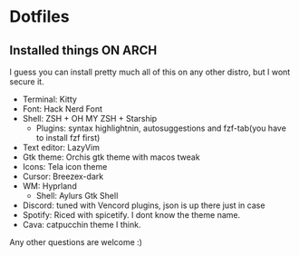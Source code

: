 # Dotfiles

## Installed things ON ARCH

I guess you can install pretty much all of this on any other distro, but I wont secure it.

- Terminal: Kitty
- Font: Hack Nerd Font
- Shell: ZSH + OH MY ZSH + Starship
  - Plugins: syntax highlightnin, autosuggestions and fzf-tab(you have to install fzf first)
- Text editor: LazyVim
- Gtk theme: Orchis gtk theme with macos tweak
- Icons: Tela icon theme
- Cursor: Breezex-dark
- WM: Hyprland
  - Shell: Aylurs Gtk Shell
- Discord: tuned with Vencord plugins, json is up there just in case
- Spotify: Riced with spicetify. I dont know the theme name.
- Cava: catpucchin theme I think.

Any other questions are welcome :)
